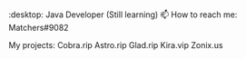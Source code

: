 :desktop: Java Developer  (Still learning)
:mailbox: How to reach me: Matchers#9082


My projects: 
Cobra.rip
Astro.rip
Glad.rip
Kira.vip
Zonix.us

